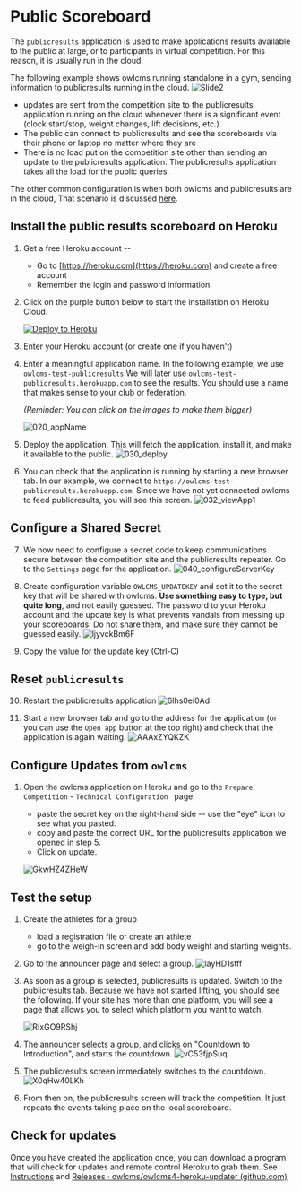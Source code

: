 # Public Scoreboard

The `publicresults` application is used to make applications results available to the public at large, or to participants in virtual competition. For this reason, it is usually run in the cloud.

The following example shows owlcms running standalone in a gym, sending information to publicresults running in the cloud.
![Slide2](img/PublicResults/CloudExplained/Slide2.SVG)

- updates are sent from the competition site to  the publicresults application running on the cloud whenever there is a significant event (clock start/stop, weight changes, lift decisions, etc.)  
- The public can connect to publicresults and  see the scoreboards via their phone or laptop no matter where they are
- There is no load put on the competition site other than sending an update to the publicresults application.  The publicresults application takes all the load for the public queries.

The other common configuration is when both owlcms and publicresults are in the cloud,  That scenario is discussed [here](VirtualOverview).

## Install the public results scoreboard on Heroku

1. Get a free Heroku account -- 

    - Go to [https://heroku.com](https://heroku.com) and create a free account
    - Remember the login and password information.

2. Click on the purple button below to start the installation on Heroku Cloud.

    [![Deploy to Heroku](https://www.herokucdn.com/deploy/button.png)](https://heroku.com/deploy?template=https://github.com/${env.REPO_OWNER}/owlcms-publicresults)

3. Enter your Heroku account (or create one if you haven't)

4. Enter a meaningful application name.  In the following example, we use `owlcms-test-publicresults` We will later use `owlcms-test-publicresults.herokuapp.com`  to see the results.  You should use a name that makes sense to your club or federation.

    *(Reminder: You can click on the images to make them bigger)*

    ![020_appName](img/PublicResults/020_appName.png)

5. Deploy the application. This will fetch the application, install it, and make it available to the public.
    ![030_deploy](img/PublicResults/030_deploy.png)

6. You can check that the application is running by starting a new browser tab. In our example, we connect to `https://owlcms-test-publicresults.herokuapp.com`.  Since we have not yet connected owlcms to feed publicresults, you will see this screen.
    ![032_viewApp1](img/PublicResults/032_viewApp1.png)
    

## Configure a Shared Secret

7. We now need to configure a secret code to keep communications secure between the competition site and the publicresults repeater.  Go to the `Settings` page for the application.
    ![040_configureServerKey](img/PublicResults/040_configureServerKey.png)

8. Create configuration variable `OWLCMS_UPDATEKEY` and set it to the secret key that will be shared with owlcms.  **Use something easy to type, but quite long**, and not easily guessed.  The  password to your Heroku account and the update key is what prevents vandals from messing up your scoreboards.  Do not share them, and make sure they cannot be guessed easily.
    ![ljyvckBm6F](img/PublicResults/Example/ljyvckBm6F.png)

9. Copy the value for the update key (Ctrl-C)

## Reset `publicresults`

10. Restart the publicresults application
    ![6Ihs0ei0Ad](img/PublicResults/Example/6Ihs0ei0Ad.png)

2. Start a new browser tab and go to the address for the application (or you can use the `Open app` button at the top right) and check that the application is again waiting.
     ![AAAxZYQKZK](img/PublicResults/Example/AAAxZYQKZK.png)

## Configure Updates from `owlcms`

1. Open the owlcms application on Heroku and go to the `Prepare Competition` - `Technical Configuration ` page.

     - paste the secret key on the right-hand side -- use the "eye" icon to see what you pasted.
     - copy and paste the correct URL for the publicresults application we opened in step 5.
     - Click on update.

     ![GkwHZ4ZHeW](img/PublicResults/Example/GkwHZ4ZHeW.png)

 ## Test the setup

1. Create the athletes for a group

     - load a registration file or create an athlete
     - go to the weigh-in screen and add body weight and starting weights.

2. Go to the announcer page and select a group.
     ![layHD1stff](img/PublicResults/Example/layHD1stff.png)

3. As soon as a group is selected, publicresults is updated.  Switch to the publicresults tab.   Because we have not started lifting, you should see the following.   If your site has more than one platform, you will see a page that allows you to select which platform you want to watch.

     ![RIxGO9RShj](img/PublicResults/Example/RIxGO9RShj.png)

5. The announcer selects a group, and clicks on "Countdown to Introduction", and starts the countdown.
     ![vC53fjpSuq](img/PublicResults/Example/vC53fjpSuq.png)

6. The publicresults screen immediately switches to the countdown.![X0qHw40LKh](img/PublicResults/Example/X0qHw40LKh.png)

7. From then on, the publicresults screen will track the competition. It just repeats the events taking place on the local scoreboard.

## Check for updates

Once you have created the application once, you can download a program that will check for updates and remote control Heroku to grab them.   See [Instructions](https://github.com/${env.REPO_OWNER}/owlcms-heroku-updater) and [Releases · owlcms/owlcms4-heroku-updater (github.com)](https://github.com/owlcms/owlcms4-heroku-updater/releases)

